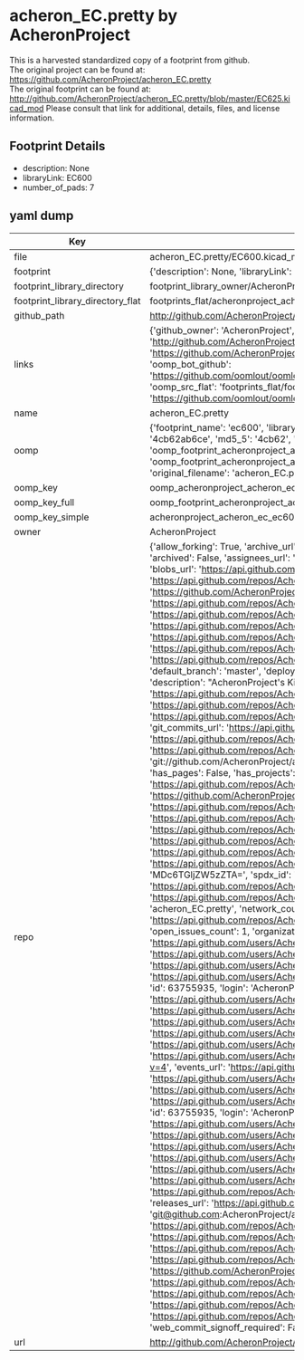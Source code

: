# acheron_EC.pretty by AcheronProject  
This is a harvested standardized copy of a footprint from github.  
The original project can be found at:  
https://github.com/AcheronProject/acheron_EC.pretty  
The original footprint can be found at:
http://github.com/AcheronProject/acheron_EC.pretty/blob/master/EC625.kicad_mod
Please consult that link for additional, details, files, and license information.  
## Footprint Details
* description: None  
* libraryLink: EC600  
* number_of_pads: 7  
## yaml dump  
| Key | Value |  
| --- | --- |  
| file | acheron_EC.pretty/EC600.kicad_mod |  
| footprint | {'description': None, 'libraryLink': 'EC600', 'number_of_pads': 7} |  
| footprint_library_directory | footprint_library_owner/AcheronProject_acheron_EC.pretty |  
| footprint_library_directory_flat | footprints_flat/acheronproject_acheron_ec_ec600/working |  
| github_path | http://github.com/AcheronProject/acheron_EC.pretty/blob/master/EC600.kicad_mod |  
| links | {'github_owner': 'AcheronProject', 'github_repo_name': 'acheron_EC.pretty', 'github_src': 'http://github.com/AcheronProject/acheron_EC.pretty/blob/master/EC625.kicad_mod', 'github_src_repo': 'https://github.com/AcheronProject/acheron_EC.pretty', 'oomp_bot': 'footprints/acheronproject_acheron_ec_ec600/working', 'oomp_bot_github': 'https://github.com/oomlout/oomlout_oomp_footprint_bot/tree/main/footprints/acheronproject_acheron_ec_ec600/working', 'oomp_src_flat': 'footprints_flat/footprints_flat/acheronproject_acheron_ec_ec600/working', 'oomp_src_flat_github': 'https://github.com/oomlout/oomlout_oomp_footprint_src/tree/main/footprints_flat/acheronproject_acheron_ec_ec600/working'} |  
| name | acheron_EC.pretty |  
| oomp | {'footprint_name': 'ec600', 'library_name': 'acheron_ec', 'md5': '4cb62ab6cef26500e8cf952b68ce825f', 'md5_10': '4cb62ab6ce', 'md5_5': '4cb62', 'md5_6': '4cb62a', 'oomp_key': 'oomp_acheronproject_acheron_ec_ec600', 'oomp_key_extra': 'oomp_footprint_acheronproject_acheron_ec_ec600', 'oomp_key_full': 'oomp_footprint_acheronproject_acheron_ec_ec600_4cb62a', 'oomp_key_simple': 'acheronproject_acheron_ec_ec600', 'original_filename': 'acheron_EC.pretty/EC600.kicad_mod', 'owner_name': 'acheronproject'} |  
| oomp_key | oomp_acheronproject_acheron_ec_ec600 |  
| oomp_key_full | oomp_footprint_acheronproject_acheron_ec_ec600 |  
| oomp_key_simple | acheronproject_acheron_ec_ec600 |  
| owner | AcheronProject |  
| repo | {'allow_forking': True, 'archive_url': 'https://api.github.com/repos/AcheronProject/acheron_EC.pretty/{archive_format}{/ref}', 'archived': False, 'assignees_url': 'https://api.github.com/repos/AcheronProject/acheron_EC.pretty/assignees{/user}', 'blobs_url': 'https://api.github.com/repos/AcheronProject/acheron_EC.pretty/git/blobs{/sha}', 'branches_url': 'https://api.github.com/repos/AcheronProject/acheron_EC.pretty/branches{/branch}', 'clone_url': 'https://github.com/AcheronProject/acheron_EC.pretty.git', 'collaborators_url': 'https://api.github.com/repos/AcheronProject/acheron_EC.pretty/collaborators{/collaborator}', 'comments_url': 'https://api.github.com/repos/AcheronProject/acheron_EC.pretty/comments{/number}', 'commits_url': 'https://api.github.com/repos/AcheronProject/acheron_EC.pretty/commits{/sha}', 'compare_url': 'https://api.github.com/repos/AcheronProject/acheron_EC.pretty/compare/{base}...{head}', 'contents_url': 'https://api.github.com/repos/AcheronProject/acheron_EC.pretty/contents/{+path}', 'contributors_url': 'https://api.github.com/repos/AcheronProject/acheron_EC.pretty/contributors', 'created_at': '2021-03-25T18:31:06Z', 'default_branch': 'master', 'deployments_url': 'https://api.github.com/repos/AcheronProject/acheron_EC.pretty/deployments', 'description': "AcheronProject's KiCad footprints library for electrocapacitive switches", 'disabled': False, 'downloads_url': 'https://api.github.com/repos/AcheronProject/acheron_EC.pretty/downloads', 'events_url': 'https://api.github.com/repos/AcheronProject/acheron_EC.pretty/events', 'fork': False, 'forks': 1, 'forks_count': 1, 'forks_url': 'https://api.github.com/repos/AcheronProject/acheron_EC.pretty/forks', 'full_name': 'AcheronProject/acheron_EC.pretty', 'git_commits_url': 'https://api.github.com/repos/AcheronProject/acheron_EC.pretty/git/commits{/sha}', 'git_refs_url': 'https://api.github.com/repos/AcheronProject/acheron_EC.pretty/git/refs{/sha}', 'git_tags_url': 'https://api.github.com/repos/AcheronProject/acheron_EC.pretty/git/tags{/sha}', 'git_url': 'git://github.com/AcheronProject/acheron_EC.pretty.git', 'has_discussions': False, 'has_downloads': True, 'has_issues': True, 'has_pages': False, 'has_projects': True, 'has_wiki': True, 'homepage': None, 'hooks_url': 'https://api.github.com/repos/AcheronProject/acheron_EC.pretty/hooks', 'html_url': 'https://github.com/AcheronProject/acheron_EC.pretty', 'id': 351537770, 'is_template': False, 'issue_comment_url': 'https://api.github.com/repos/AcheronProject/acheron_EC.pretty/issues/comments{/number}', 'issue_events_url': 'https://api.github.com/repos/AcheronProject/acheron_EC.pretty/issues/events{/number}', 'issues_url': 'https://api.github.com/repos/AcheronProject/acheron_EC.pretty/issues{/number}', 'keys_url': 'https://api.github.com/repos/AcheronProject/acheron_EC.pretty/keys{/key_id}', 'labels_url': 'https://api.github.com/repos/AcheronProject/acheron_EC.pretty/labels{/name}', 'language': None, 'languages_url': 'https://api.github.com/repos/AcheronProject/acheron_EC.pretty/languages', 'license': {'key': 'other', 'name': 'Other', 'node_id': 'MDc6TGljZW5zZTA=', 'spdx_id': 'NOASSERTION', 'url': None}, 'merges_url': 'https://api.github.com/repos/AcheronProject/acheron_EC.pretty/merges', 'milestones_url': 'https://api.github.com/repos/AcheronProject/acheron_EC.pretty/milestones{/number}', 'mirror_url': None, 'name': 'acheron_EC.pretty', 'network_count': 1, 'node_id': 'MDEwOlJlcG9zaXRvcnkzNTE1Mzc3NzA=', 'notifications_url': 'https://api.github.com/repos/AcheronProject/acheron_EC.pretty/notifications{?since,all,participating}', 'open_issues': 1, 'open_issues_count': 1, 'organization': {'avatar_url': 'https://avatars.githubusercontent.com/u/63755935?v=4', 'events_url': 'https://api.github.com/users/AcheronProject/events{/privacy}', 'followers_url': 'https://api.github.com/users/AcheronProject/followers', 'following_url': 'https://api.github.com/users/AcheronProject/following{/other_user}', 'gists_url': 'https://api.github.com/users/AcheronProject/gists{/gist_id}', 'gravatar_id': '', 'html_url': 'https://github.com/AcheronProject', 'id': 63755935, 'login': 'AcheronProject', 'node_id': 'MDEyOk9yZ2FuaXphdGlvbjYzNzU1OTM1', 'organizations_url': 'https://api.github.com/users/AcheronProject/orgs', 'received_events_url': 'https://api.github.com/users/AcheronProject/received_events', 'repos_url': 'https://api.github.com/users/AcheronProject/repos', 'site_admin': False, 'starred_url': 'https://api.github.com/users/AcheronProject/starred{/owner}{/repo}', 'subscriptions_url': 'https://api.github.com/users/AcheronProject/subscriptions', 'type': 'Organization', 'url': 'https://api.github.com/users/AcheronProject'}, 'owner': {'avatar_url': 'https://avatars.githubusercontent.com/u/63755935?v=4', 'events_url': 'https://api.github.com/users/AcheronProject/events{/privacy}', 'followers_url': 'https://api.github.com/users/AcheronProject/followers', 'following_url': 'https://api.github.com/users/AcheronProject/following{/other_user}', 'gists_url': 'https://api.github.com/users/AcheronProject/gists{/gist_id}', 'gravatar_id': '', 'html_url': 'https://github.com/AcheronProject', 'id': 63755935, 'login': 'AcheronProject', 'node_id': 'MDEyOk9yZ2FuaXphdGlvbjYzNzU1OTM1', 'organizations_url': 'https://api.github.com/users/AcheronProject/orgs', 'received_events_url': 'https://api.github.com/users/AcheronProject/received_events', 'repos_url': 'https://api.github.com/users/AcheronProject/repos', 'site_admin': False, 'starred_url': 'https://api.github.com/users/AcheronProject/starred{/owner}{/repo}', 'subscriptions_url': 'https://api.github.com/users/AcheronProject/subscriptions', 'type': 'Organization', 'url': 'https://api.github.com/users/AcheronProject'}, 'private': False, 'pulls_url': 'https://api.github.com/repos/AcheronProject/acheron_EC.pretty/pulls{/number}', 'pushed_at': '2022-04-17T22:52:16Z', 'releases_url': 'https://api.github.com/repos/AcheronProject/acheron_EC.pretty/releases{/id}', 'size': 10, 'ssh_url': 'git@github.com:AcheronProject/acheron_EC.pretty.git', 'stargazers_count': 0, 'stargazers_url': 'https://api.github.com/repos/AcheronProject/acheron_EC.pretty/stargazers', 'statuses_url': 'https://api.github.com/repos/AcheronProject/acheron_EC.pretty/statuses/{sha}', 'subscribers_count': 1, 'subscribers_url': 'https://api.github.com/repos/AcheronProject/acheron_EC.pretty/subscribers', 'subscription_url': 'https://api.github.com/repos/AcheronProject/acheron_EC.pretty/subscription', 'svn_url': 'https://github.com/AcheronProject/acheron_EC.pretty', 'tags_url': 'https://api.github.com/repos/AcheronProject/acheron_EC.pretty/tags', 'teams_url': 'https://api.github.com/repos/AcheronProject/acheron_EC.pretty/teams', 'temp_clone_token': None, 'topics': [], 'trees_url': 'https://api.github.com/repos/AcheronProject/acheron_EC.pretty/git/trees{/sha}', 'updated_at': '2022-04-17T22:52:19Z', 'url': 'https://api.github.com/repos/AcheronProject/acheron_EC.pretty', 'visibility': 'public', 'watchers': 0, 'watchers_count': 0, 'web_commit_signoff_required': False} |  
| url | http://github.com/AcheronProject/acheron_EC.pretty |  


